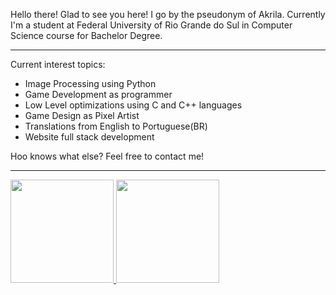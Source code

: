 Hello there! Glad to see you here!
I go by the pseudonym of Akrila. Currently I'm a student at Federal University of Rio Grande do Sul in Computer Science course for Bachelor Degree.
<hr>
Current interest topics:
<ul>
  <li> Image Processing using Python </li>
  <li> Game Development as programmer </li>
  <li> Low Level optimizations using C and C++ languages </li>
  <li> Game Design as Pixel Artist </li>
  <li> Translations from English to Portuguese(BR) </li>
  <li> Website full stack development </li>
</ul>

Hoo knows what else? Feel free to contact me!
<hr>
<a href="#">
  <img src="https://github-readme-stats.vercel.app/api?username=AkrilaMayNotBeAvailable&show_icons=true&count_private=true&theme=midnight-purple" height="165">
  <img src="https://github-readme-stats.vercel.app/api/top-langs/?username=AkrilaMayNotBeAvailable&layout=compact&theme=midnight-purple&hide=css,html,jupyter%20notebook" height = "165">
</a>
<!---
AkrilaMayNotBeAvailable/AkrilaMayNotBeAvailable is a ✨ special ✨ repository because its `README.md` (this file) appears on your GitHub profile.
You can click the Preview link to take a look at your changes.
--->
